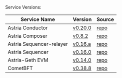 <!-- markdownlint-disable MD041 -->

Service Versions:

| Service Name | Version | Source |
|---|---|---|
| Astria Conductor | [v0.20.0](https://github.com/astriaorg/astria/releases/tag/conductor-v0.20.0) | [repo](https://github.com/astriaorg/astria/tree/main/crates/astria-conductor) |
| Astria Composer | [v0.8.2](https://github.com/astriaorg/astria/releases/tag/composer-v0.8.2) | [repo](https://github.com/astriaorg/astria/tree/main/crates/astria-composer) |
| Astria Sequencer-relayer | [v0.16.a](https://github.com/astriaorg/astria/releases/tag/sequencer-relayer-v0.16.1) | [repo](https://github.com/astriaorg/astria/tree/main/crates/astria-sequencer-relayer) |
| Astria Sequencer | [v0.16.0](https://github.com/astriaorg/astria/releases/tag/sequencer-v0.16.0) | [repo](https://github.com/astriaorg/astria/tree/main/crates/astria-sequencer) |
| Astria-Geth EVM | [v0.14.0](https://github.com/astriaorg/astria-geth/releases/tag/v0.14.0) | [repo](https://github.com/astriaorg/astria-geth) |
| CometBFT | [v0.38.8](https://github.com/cometbft/cometbft/releases/tag/v0.38.8) | [repo](https://github.com/cometbft/cometbft) |
